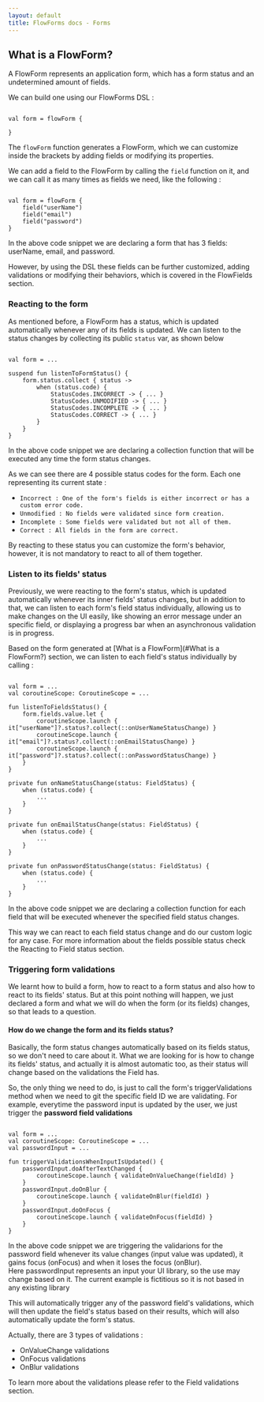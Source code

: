 ```yaml
---
layout: default
title: FlowForms docs - Forms
---
```


## What is a FlowForm?

A FlowForm represents an application form, which has a form status and an undetermined amount of fields. 

We can build one using our FlowForms DSL : 

<pre><code class="kotlin">
val form = flowForm {

}
</code></pre>

The `flowForm` function generates a FlowForm, which we can customize inside the brackets by adding fields or modifying its properties.

We can add a field to the FlowForm by calling the `field` function on it, and we can call it as many times as fields we need, like the following :

<pre><code class="kotlin">
val form = flowForm {
    field("userName")
    field("email")
    field("password")
}
</code></pre>
<p class="comment">In the above code snippet we are declaring a form that has 3 fields: userName, email, and password.</p>

However, by using the DSL these fields can be further customized, adding validations or modifying their behaviors, which is covered in the FlowFields section.
<!-- TODO : Add link to FlowFields page -->


### Reacting to the form

As mentioned before, a FlowForm has a status, which is updated automatically whenever any of its fields is updated. We can listen to the status changes by collecting its public `status` var, as shown below

<pre><code class="kotlin">
val form = ...

suspend fun listenToFormStatus() {
    form.status.collect { status ->
        when (status.code) {
            StatusCodes.INCORRECT -> { ... }
            StatusCodes.UNMODIFIED -> { ... }
            StatusCodes.INCOMPLETE -> { ... }
            StatusCodes.CORRECT -> { ... }
        }
    }
}
</code></pre>
<p class="comment">In the above code snippet we are declaring a collection function that will be executed any time the form status changes.</p>

As we can see there are 4 possible status codes for the form. Each one representing its current state :

 - `Incorrect : One of the form's fields is either incorrect or has a custom error code.`
 - `Unmodified : No fields were validated since form creation.`
 - `Incomplete : Some fields were validated but not all of them.`
 - `Correct : All fields in the form are correct.`

 By reacting to these status you can customize the form's behavior, however, it is not mandatory to react to all of them together.


### Listen to its fields' status

Previously, we were reacting to the form's status, which is updated automatically whenever its inner fields' status changes, but in addition to that, we can listen to each form's field status individually, allowing us to make changes on the UI easily, like showing an error message under an specific field, or displaying a progress bar when an asynchronous validation is in progress.

<!-- TODO : Check if this link works -->
Based on the form generated at [What is a FlowForm](#What is a FlowForm?) section, we can listen to each field's status individually by calling :

<pre><code class="kotlin">
val form = ...
val coroutineScope: CoroutineScope = ...

fun listenToFieldsStatus() {
    form.fields.value.let {
        coroutineScope.launch { it["userName"]?.status?.collect(::onUserNameStatusChange) }
        coroutineScope.launch { it["email"]?.status?.collect(::onEmailStatusChange) }
        coroutineScope.launch { it["password"]?.status?.collect(::onPasswordStatusChange) }
    }
}

private fun onNameStatusChange(status: FieldStatus) {
    when (status.code) {
        ...
    }
}

private fun onEmailStatusChange(status: FieldStatus) {
    when (status.code) {
        ...
    }
}

private fun onPasswordStatusChange(status: FieldStatus) {
    when (status.code) {
        ...
    }
}
</code></pre>
<p class="comment">In the above code snippet we are declaring a collection function for each field that will be executed whenever the specified field status changes.</p>

This way we can react to each field status change and do our custom logic for any case. For more information about the fields possible status check the Reacting to Field status section.
<!-- TODO : Link to reacting to field status section -->

### Triggering form validations

We learnt how to build a form, how to react to a form status and also how to react to its fields' status. But at this point nothing will happen, we just declared a form and what we will do when the form (or its fields) changes, so that leads to a question.

#### How do we change the form and its fields status?

Basically, the form status changes automatically based on its fields status, so we don't need to care about it. What we are looking for is how to change its fields' status, and actually it is almost automatic too, as their status will change based on the validations the Field has.

So, the only thing we need to do, is just to call the form's triggerValidations method when we need to git the specific field ID we are validating. 
For example, everytime the password input is updated by the user, we just trigger the **password field validations**

<pre><code class="kotlin">
val form = ...
val coroutineScope: CoroutineScope = ...
val passwordInput = ...

fun triggerValidationsWhenInputIsUpdated() {
    passwordInput.doAfterTextChanged {
        coroutineScope.launch { validateOnValueChange(fieldId) }
    }
    passwordInput.doOnBlur {
        coroutineScope.launch { validateOnBlur(fieldId) }
    }
    passwordInput.doOnFocus {
        coroutineScope.launch { validateOnFocus(fieldId) }
    }
}
</code></pre>
<p class="comment">In the above code snippet we are triggering the validarions for the password field whenever its value changes (input value was updated), it gains focus (onFocus) and when it loses the focus (onBlur). <br>
Here passwordInput represents an input your UI library, so the use may change based on it. The current example is fictitious so it is not based in any existing library</p>

This will automatically trigger any of the password field's validations, which will then update the field's status based on their results, which will also automatically update the form's status.

Actually, there are 3 types of validations : 

 * OnValueChange validations 
 * OnFocus validations
 * OnBlur validations

To learn more about the validations please refer to the Field validations section.
<!-- TODO : Link to reacting to field status section -->

